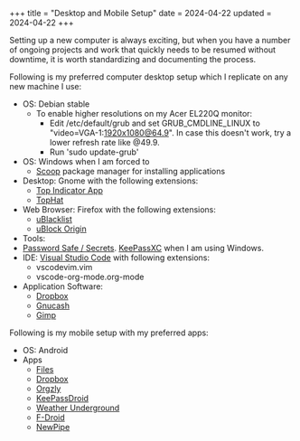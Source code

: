+++
title = "Desktop and Mobile Setup"
date = 2024-04-22
updated = 2024-04-22
+++

Setting up a new computer is always exciting, but when you have a number of
ongoing projects and work that quickly needs to be resumed without downtime, it
is worth standardizing and documenting the process.

Following is my preferred computer desktop setup which I replicate on any new
machine I use:

* OS: Debian stable
  * To enable higher resolutions on my Acer EL220Q monitor:
    * Edit /etc/default/grub and set GRUB_CMDLINE_LINUX to "video=VGA-1:1920x1080@64.9". In case this doesn't work, try a lower refresh rate like @49.9.
    * Run 'sudo update-grub'
* OS: Windows when I am forced to
  * [Scoop](https://scoop.sh/) package manager for installing applications
* Desktop: Gnome with the following extensions:
  * [Top Indicator App](https://github.com/ubuntu/gnome-shell-extension-appindicator)
  * [TopHat](https://github.com/fflewddur/tophat)
* Web Browser: Firefox with the following extensions:
  * [uBlacklist](https://iorate.github.io/ublacklist/docs)
  * [uBlock Origin](https://github.com/gorhill/uBlock)
* Tools:
* [Password Safe / Secrets](https://gitlab.gnome.org/World/secrets). [KeePassXC](https://keepassxc.org/) when I am using Windows.
* IDE: [Visual Studio Code](https://code.visualstudio.com/) with following extensions:
  * vscodevim.vim
  * vscode-org-mode.org-mode
* Application Software:
  * [Dropbox](https://www.dropbox.com/)
  * [Gnucash](https://www.gnucash.org/)
  * [Gimp](https://www.gimp.org/)

Following is my mobile setup with my preferred apps:
* OS: Android
* Apps
  * [Files](https://play.google.com/store/apps/details?id=com.google.android.apps.nbu.files)
  * [Dropbox](https://play.google.com/store/apps/details?id=com.dropbox.android)
  * [Orgzly](https://play.google.com/store/apps/details?id=com.orgzly)
  * [KeePassDroid](https://play.google.com/store/apps/details?id=com.android.keepass)
  * [Weather Underground](https://play.google.com/store/apps/details?id=com.wunderground.android.weather)
  * [F-Droid](https://f-droid.org/)
  * [NewPipe](https://f-droid.org/en/packages/org.schabi.newpipe/)